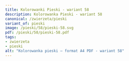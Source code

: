 ```yaml
---
title: Kolorowanki Pieski - wariant 58
description: Kolorowanka Pieski - wariant 58
canonical: /zwierzeta/pieski
variant_of: pieski
image: /pieski/58/pieski-58.svg
pdf: /pieski/58/pieski-58.pdf
tags:
- zwierzeta
- pieski
alt: "Kolorowanka pieski – format A4 PDF - wariant 58"
---
```

